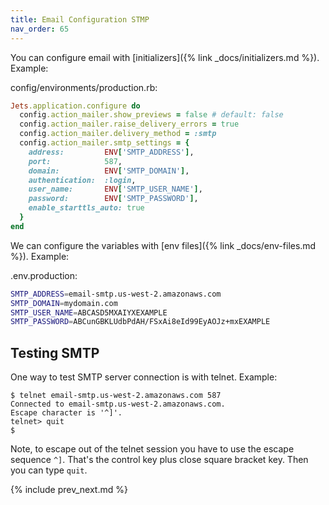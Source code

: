```yaml
---
title: Email Configuration STMP
nav_order: 65
---
```


You can configure email with [initializers]({% link _docs/initializers.md %}).  Example:

config/environments/production.rb:

```ruby
Jets.application.configure do
  config.action_mailer.show_previews = false # default: false
  config.action_mailer.raise_delivery_errors = true
  config.action_mailer.delivery_method = :smtp
  config.action_mailer.smtp_settings = {
    address:         ENV['SMTP_ADDRESS'],
    port:            587,
    domain:          ENV['SMTP_DOMAIN'],
    authentication:  :login,
    user_name:       ENV['SMTP_USER_NAME'],
    password:        ENV['SMTP_PASSWORD'],
    enable_starttls_auto: true
  }
end
```

We can configure the variables with [env files]({% link _docs/env-files.md %}).  Example:

.env.production:

```sh
SMTP_ADDRESS=email-smtp.us-west-2.amazonaws.com
SMTP_DOMAIN=mydomain.com
SMTP_USER_NAME=ABCASD5MXAIYXEXAMPLE
SMTP_PASSWORD=ABCunGBKLUdbPdAH/FSxAi8eId99EyAOJz+mxEXAMPLE
```

## Testing SMTP

One way to test SMTP server connection is with telnet. Example:

    $ telnet email-smtp.us-west-2.amazonaws.com 587
    Connected to email-smtp.us-west-2.amazonaws.com.
    Escape character is '^]'.
    telnet> quit
    $

Note, to escape out of the telnet session you have to use the escape sequence `^]`.  That's the control key plus close square bracket key.  Then you can type `quit`.

{% include prev_next.md %}

